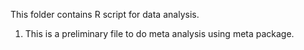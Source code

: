 This folder contains R script for data analysis.

1. This is a preliminary file to do meta analysis using meta package.